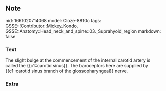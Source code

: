 ## Note
nid: 1661020714068
model: Cloze-88f0c
tags: GSSE::!Contributor::Mickey_Kondo, GSSE::Anatomy::Head_neck_and_spine::03._Suprahyoid_region
markdown: false

### Text
The slight bulge at the commencement of the internal carotid artery is called the {{c1::carotid sinus}}. The baroceptors here are supplied by {{c1::carotid sinus branch of the glossopharyngeal}} nerve.

### Extra

